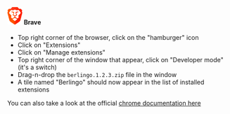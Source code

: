 ﻿‎

#### <img src="../../images/brave.png" style="height: 40px; width: auto;"> Brave

- Top right corner of the browser, click on the "hamburger" icon
- Click on "Extensions"
- Click on "Manage extensions"
- Top right corner of the window that appear, click on "Developer mode" (it's a switch)
- Drag-n-drop the `berlingo.1.2.3.zip` file in the window
- A tile named "Berlingo" should now appear in the list of installed extensions

You can also take a look at the
official [chrome documentation here](https://developer.chrome.com/docs/extensions/get-started/tutorial/hello-world#load-unpacked
)
